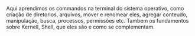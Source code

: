 Aqui aprendimos os commandos na terminal do sistema operativo, como criação de diretorios, arquivos, mover e renomear eles, agregar conteudo, manipulação, busca, processos, permissões etc. 
Tambem os fundamentos sobre Kernell, Shell, que eles são e como se complementam.
